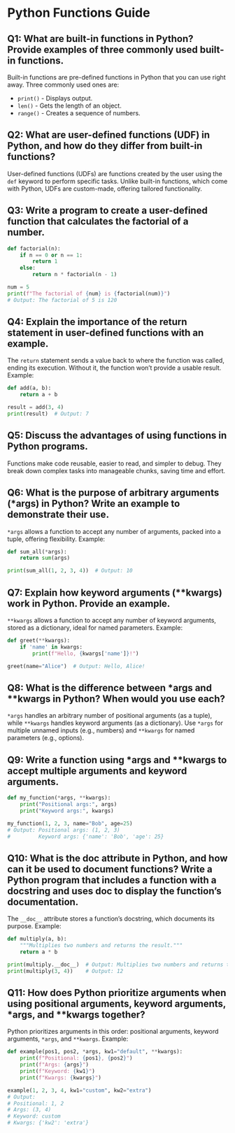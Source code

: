 # Python Functions Guide

## Q1: What are built-in functions in Python? Provide examples of three commonly used built-in functions.
Built-in functions are pre-defined functions in Python that you can use right away. Three commonly used ones are:
- `print()` - Displays output.
- `len()` - Gets the length of an object.
- `range()` - Creates a sequence of numbers.

## Q2: What are user-defined functions (UDF) in Python, and how do they differ from built-in functions?
User-defined functions (UDFs) are functions created by the user using the `def` keyword to perform specific tasks. Unlike built-in functions, which come with Python, UDFs are custom-made, offering tailored functionality.

## Q3: Write a program to create a user-defined function that calculates the factorial of a number.
```python
def factorial(n):
    if n == 0 or n == 1:
        return 1
    else:
        return n * factorial(n - 1)

num = 5
print(f"The factorial of {num} is {factorial(num)}")
# Output: The factorial of 5 is 120
```

## Q4: Explain the importance of the return statement in user-defined functions with an example.
The `return` statement sends a value back to where the function was called, ending its execution. Without it, the function won’t provide a usable result. Example:
```python
def add(a, b):
    return a + b

result = add(3, 4)
print(result)  # Output: 7
```

## Q5: Discuss the advantages of using functions in Python programs.
Functions make code reusable, easier to read, and simpler to debug. They break down complex tasks into manageable chunks, saving time and effort.

## Q6: What is the purpose of arbitrary arguments (*args) in Python? Write an example to demonstrate their use.
`*args` allows a function to accept any number of arguments, packed into a tuple, offering flexibility. Example:
```python
def sum_all(*args):
    return sum(args)

print(sum_all(1, 2, 3, 4))  # Output: 10
```

## Q7: Explain how keyword arguments (**kwargs) work in Python. Provide an example.
`**kwargs` allows a function to accept any number of keyword arguments, stored as a dictionary, ideal for named parameters. Example:
```python
def greet(**kwargs):
    if 'name' in kwargs:
        print(f"Hello, {kwargs['name']}!")

greet(name="Alice")  # Output: Hello, Alice!
```

## Q8: What is the difference between *args and **kwargs in Python? When would you use each?
`*args` handles an arbitrary number of positional arguments (as a tuple), while `**kwargs` handles keyword arguments (as a dictionary). Use `*args` for multiple unnamed inputs (e.g., numbers) and `**kwargs` for named parameters (e.g., options).

## Q9: Write a function using *args and **kwargs to accept multiple arguments and keyword arguments.
```python
def my_function(*args, **kwargs):
    print("Positional args:", args)
    print("Keyword args:", kwargs)

my_function(1, 2, 3, name="Bob", age=25)
# Output: Positional args: (1, 2, 3)
#         Keyword args: {'name': 'Bob', 'age': 25}
```

## Q10: What is the __doc__ attribute in Python, and how can it be used to document functions? Write a Python program that includes a function with a docstring and uses __doc__ to display the function’s documentation.
The `__doc__` attribute stores a function’s docstring, which documents its purpose. Example:
```python
def multiply(a, b):
    """Multiplies two numbers and returns the result."""
    return a * b

print(multiply.__doc__)  # Output: Multiplies two numbers and returns the result.
print(multiply(3, 4))    # Output: 12
```

## Q11: How does Python prioritize arguments when using positional arguments, keyword arguments, *args, and **kwargs together?
Python prioritizes arguments in this order: positional arguments, keyword arguments, `*args`, and `**kwargs`. Example:
```python
def example(pos1, pos2, *args, kw1="default", **kwargs):
    print(f"Positional: {pos1}, {pos2}")
    print(f"Args: {args}")
    print(f"Keyword: {kw1}")
    print(f"Kwargs: {kwargs}")

example(1, 2, 3, 4, kw1="custom", kw2="extra")
# Output:
# Positional: 1, 2
# Args: (3, 4)
# Keyword: custom
# Kwargs: {'kw2': 'extra'}
```